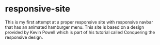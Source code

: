 # responsive-site
This is my first attempt at a proper responsive site with responsive navbar that has an animated hamburger menu. This site is based on a design provided by Kevin Powell which is part of his tutorial called Conquering the responsive design.

